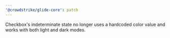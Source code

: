 ```yaml
---
'@crowdstrike/glide-core': patch
---
```


Checkbox's indeterminate state no longer uses a hardcoded color value and works with both light and dark modes.
